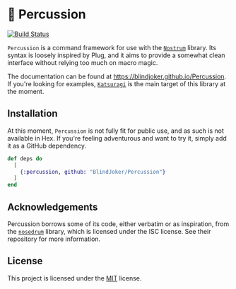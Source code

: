 # 🥁 Percussion

[![Build Status](https://travis-ci.org/BlindJoker/Percussion.svg?branch=master)](https://travis-ci.org/BlindJoker/Percussion)

`Percussion` is a command framework for use with the [`Nostrum`](https://github.com/Kraigie/nostrum) library. Its syntax is loosely inspired by Plug, and it aims to provide a somewhat clean interface without relying too much on macro magic.

The documentation can be found at https://blindjoker.github.io/Percussion. If you're looking for examples, [`Katsuragi`](https://github.com/BlindJoker/Katsuragi) is the main target of this library at the moment.

## Installation

At this moment, `Percussion` is not fully fit for public use, and as such is not available in Hex. If you're feeling adventurous and want to try it, simply add it as a GitHub dependency.

```elixir
def deps do
  [
    {:percussion, github: "BlindJoker/Percussion"}
  ]
end
```

## Acknowledgements

Percussion borrows some of its code, either verbatim or as inspiration, from the [`nosedrum`](https://github.com/jchristgit/nosedrum) library, which is licensed under the ISC license. See their repository for more information.

## License

This project is licensed under the [MIT](https://github.com/BlindJoker/Percussion/blob/master/LICENSE) license.
